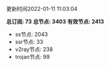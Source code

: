 更新时间2022-01-11 11:03:04

**总订阅: 73**
**总节点: 3403**
**有效节点: 2413**
- ss节点: 2043
- ssr节点: 33
- v2ray节点: 238
- trojan节点: 99
